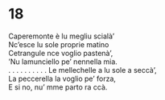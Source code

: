# 18  
  
Caperemonte è lu megliu scialà’  
Nc’esce lu sole proprie matino  
Cetrangule nce voglio pastenà’,  
’Nu lamunciello pe’ nennella mia.  
. . . . . . . . . .
Le mellechelle a lu sole a seccà’,  
La peccerella la voglio pe’ forza,  
E si no, nu’ mme parto ra ccà.
